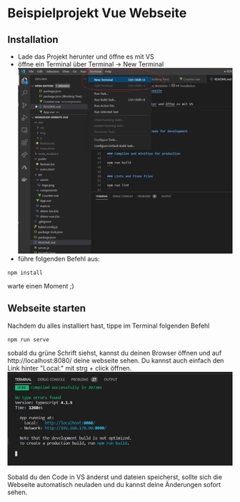 # Beispielprojekt Vue Webseite

## Installation
- Lade das Projekt herunter und öffne es mit VS
- öffne ein Terminal über Terminal -> New Terminal
![VSCode](newterminal.png)
- führe folgenden Befehl aus:

```
npm install
```

warte einen Moment ;)

## Webseite starten
Nachdem du alles installiert hast, tippe im Terminal folgenden Befehl
```
npm run serve
```

sobald du grüne Schrift siehst, kannst du deinen Browser öffnen und auf http://localhost:8080/ deine webseite sehen. Du kannst auch einfach den Link hinter "Local:" mit strg + click öffnen. 
![VSCode](terminalok.JPG)


Sobald du den Code in VS änderst und dateien speicherst, sollte sich die Webseite automatisch neuladen und du kannst deine Änderungen sofort sehen.
